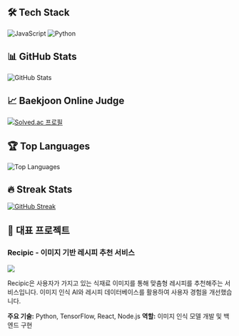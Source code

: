
## 🛠 Tech Stack
![JavaScript](https://img.shields.io/badge/-JavaScript-F7DF1E?style=flat-square&logo=javascript&logoColor=black)
![Python](https://img.shields.io/badge/-Python-3776AB?style=flat-square&logo=Python&logoColor=white)
<!-- 더 많은 기술 스택 배지는 https://github.com/Ileriayo/markdown-badges 참고 -->

## 📊 GitHub Stats
![GitHub Stats](https://github-readme-stats.vercel.app/api?username=Young4424&show_icons=true&theme=radical)

## 📈 Baekjoon Online Judge
[![Solved.ac 프로필](http://mazassumnida.wtf/api/v2/generate_badge?boj=rladydgnj)](https://solved.ac/rladydgnj)

## 🏆 Top Languages
![Top Languages](https://github-readme-stats.vercel.app/api/top-langs/?username=Young4424&layout=compact&theme=radical)

## 🔥 Streak Stats
[![GitHub Streak](https://github-readme-streak-stats.herokuapp.com/?user=Young4424&theme=dark)](https://git.io/streak-stats)


## 📌 대표 프로젝트
### Recipic - 이미지 기반 레시피 추천 서비스
<a href="https://github.com/Young4424/Recipic_final_presentation">
  <img align="center" src="https://github-readme-stats.vercel.app/api/pin/?username=Young4424&repo=Recipic_final_presentation&theme=radical" />
</a>

Recipic은 사용자가 가지고 있는 식재료 이미지를 통해 맞춤형 레시피를 추천해주는 서비스입니다. 
이미지 인식 AI와 레시피 데이터베이스를 활용하여 사용자 경험을 개선했습니다.

**주요 기술:** Python, TensorFlow, React, Node.js
**역할:** 이미지 인식 모델 개발 및 백엔드 구현
